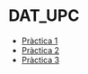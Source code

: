 # DAT_UPC

- [Pràctica 1](https://github.com/akaKush/DAT_UPC/tree/main/P1)
- [Pràctica 2](https://github.com/akaKush/DAT_UPC/tree/main/P2)
- [Pràctica 3](https://github.com/akaKush/DAT_UPC/tree/main/P3)
